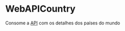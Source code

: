 # WebAPICountry
Consome a [API](https://restcountries.com/v3.1/) com os detalhes dos países do mundo
